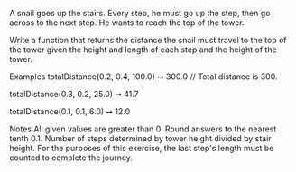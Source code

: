 A snail goes up the stairs. Every step, he must go up the step, then go across to the next step. He wants to reach the top of the tower.

Write a function that returns the distance the snail must travel to the top of the tower given the height and length of each step and the height of the tower.

Examples
totalDistance(0.2, 0.4, 100.0) ➞ 300.0
// Total distance is 300.

totalDistance(0.3, 0.2, 25.0) ➞ 41.7

totalDistance(0.1, 0.1, 6.0) ➞ 12.0

Notes
All given values are greater than 0.
Round answers to the nearest tenth 0.1.
Number of steps determined by tower height divided by stair height.
For the purposes of this exercise, the last step's length must be counted to complete the journey.